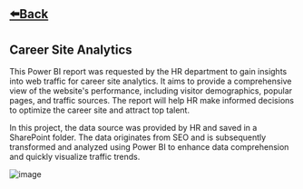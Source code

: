 ## [⬅️Back](./)

## Career Site Analytics

This Power BI report was requested by the HR department to gain insights into web traffic for career site analytics. It aims to provide a comprehensive view of the website's performance, including visitor demographics, popular pages, and traffic sources. The report will help HR make informed decisions to optimize the career site and attract top talent.

In this project, the data source was provided by HR and saved in a SharePoint folder. The data originates from SEO and is subsequently transformed and analyzed using Power BI to enhance data comprehension and quickly visualize traffic trends.
 
![image](https://github.com/greatcyan/cyrus-baruc-data-analytics-portfolio/assets/95137493/e5d1b8dd-38a2-46ed-b8c2-9545d7061561)


